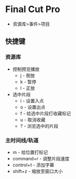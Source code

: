 # Final Cut Pro

- 资源库>事件>项目

## 快捷键
### 资源库
- 控制预览播放
  - j - 倒放
  - k - 暂停
  - l - 正放
- 选中片段
  - i - 设置入点
  - o - 设置出点
  - f - 给选中片段打收藏标记
  - u - 取消收藏
  - ? - 浏览选中的片段
### 主时间线/轨道
- m - 给位置打标记
- command+r - 调整片段速度
- control+t - 添加字幕
- shift+z - 缩放至窗口大小
